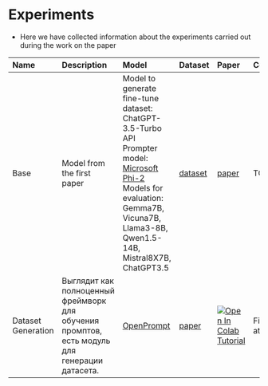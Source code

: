 # Experiments

- Here we have collected information about the experiments carried out during the work on the paper

| Name | Description | Model | Dataset | Paper | Code | Status | Summary |
| :--- | :--- | :--- | :--- | :--- | :--- | :--- | :--- |
| Base | Model from the first paper | Model to generate fine-tune dataset: ChatGPT-3.5-Turbo API<br>Prompter model: [Microsoft Phi-2](https://huggingface.co/microsoft/phi-2)<br>Models for evaluation: Gemma7B, Vicuna7B, Llama3-8B, Qwen1.5-14B, Mistral8X7B, ChatGPT3.5 | [dataset](https://huggingface.co/datasets/teknium/GPTeacher-General-Instruct) | [paper](https://openreview.net/pdf?id=d0jQuZe6k0) | TODO | First attempts | Запущен Microsoft Phi-2 и ChatGPT3.5 API для генерации (платный). Теперь вопрос в том, как генерировать датасет с его помощью. |
| Dataset Generation | Выглядит как полноценный фреймворк для обучения промптов, есть модуль для генерации датасета. | [OpenPrompt](https://github.com/thunlp/OpenPrompt) | [paper]([https://openreview.net/pdf?id=d0jQuZe6k0](https://arxiv.org/pdf/2111.01998)) | [![Open In Colab](https://colab.research.google.com/assets/colab-badge.svg)](https://colab.research.google.com/drive/1w171xsVrK5yiPPmXFUuosp0Zbmph-9oH?usp=sharing)<br>[Tutorial](https://github.com/thunlp/OpenPrompt/tree/main/tutorial) | First attempts | Библиотека устанавливается через pip. Нужна верия transformers <= 4.27.1 |
